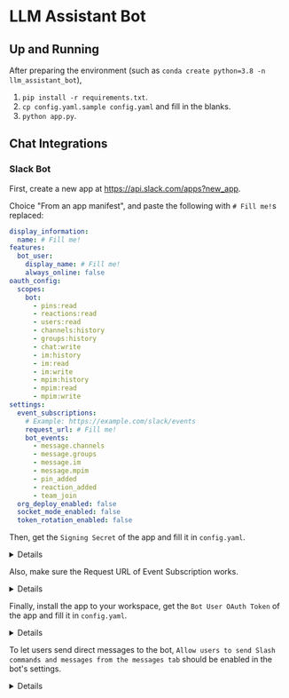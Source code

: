 # LLM Assistant Bot

## Up and Running

After preparing the environment (such as `conda create python=3.8 -n llm_assistant_bot`),

1. `pip install -r requirements.txt`.
2. `cp config.yaml.sample config.yaml` and fill in the blanks.
3. `python app.py`.

## Chat Integrations

### Slack Bot

First, create a new app at https://api.slack.com/apps?new_app.

Choice "From an app manifest", and paste the following with `# Fill me!`s replaced:

```yaml
display_information:
  name: # Fill me!
features:
  bot_user:
    display_name: # Fill me!
    always_online: false
oauth_config:
  scopes:
    bot:
      - pins:read
      - reactions:read
      - users:read
      - channels:history
      - groups:history
      - chat:write
      - im:history
      - im:read
      - im:write
      - mpim:history
      - mpim:read
      - mpim:write
settings:
  event_subscriptions:
    # Example: https://example.com/slack/events
    request_url: # Fill me!
    bot_events:
      - message.channels
      - message.groups
      - message.im
      - message.mpim
      - pin_added
      - reaction_added
      - team_join
  org_deploy_enabled: false
  socket_mode_enabled: false
  token_rotation_enabled: false
```

Then, get the `Signing Secret` of the app and fill it in `config.yaml`.

<details>
  <summary>Details</summary>
  <img src="https://github.com/zetavg/llm_assistant_bot/assets/3784687/e7e1e88e-a475-40ae-82aa-d9390283d839" />
</details>

Also, make sure the Request URL of Event Subscription works.

<details>
  <summary>Details</summary>
  <img src="https://github.com/zetavg/llm_assistant_bot/assets/3784687/6b40e9ac-55dc-4225-acf2-bc8bd9d2e683" />
</details>

Finally, install the app to your workspace, get the `Bot User OAuth Token` of the app and fill it in `config.yaml`.

<details>
  <summary>Details</summary>
  <img src="https://github.com/zetavg/llm_assistant_bot/assets/3784687/6b534b9a-1885-4a23-af7c-2855e0600e9a" />
</details>

To let users send direct messages to the bot, `Allow users to send Slash commands and messages from the messages tab` should be enabled in the bot's settings.

<details>
  <summary>Details</summary>
  <img src="https://github.com/zetavg/llm_assistant_bot/assets/3784687/f4dfe1fa-67ff-4df7-bb6e-323143a50aea" />
</details>

